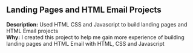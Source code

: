 ## Landing Pages and HTML Email Projects

**Description:** Used HTML CSS and Javascript to build landing pages and HTML Email projects  
**Why:** I created this project to help me gain more experience of building landing pages and HTML Email with HTML, CSS and Javascript
